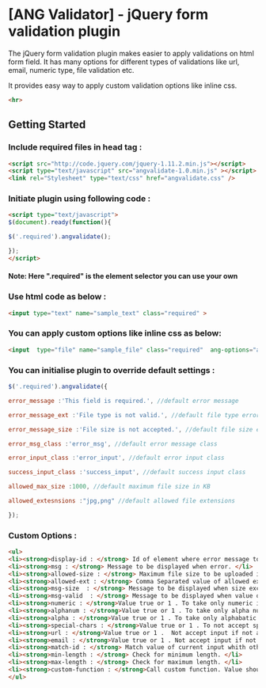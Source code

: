 [ANG Validator] - jQuery form validation plugin
================================

The jQuery form validation plugin  makes easier to apply validations on html form field. It has many 
options for different types of validations like url, email, numeric type, file validation etc.

It provides easy way to apply custom validation options like inline css. 

```html
<hr>
```

## Getting Started


### Include required files in head tag :

```html
<script src="http://code.jquery.com/jquery-1.11.2.min.js"></script> 
<script type="text/javascript" src="angvalidate-1.0.min.js" ></script> 
<link rel="Stylesheet" type="text/css" href="angvalidate.css" />
```


### Initiate plugin using following code :

```html
<script type="text/javascript"> 
$(document).ready(function(){ 

$('.required').angvalidate(); 

}); 
</script>
```


#### Note: Here ".required" is the element selector you can use your own

### Use html code as below :

```html
<input type="text" name="sample_text" class="required" >
```

### You can apply custom options like inline css as below:

```html
<input  type="file" name="sample_file" class="required"  ang-options="allowed-ext:jpg,png;allowed-size:29000;msg:Please Select File;msg-ext:Please Select jpg or png File;msg-size:file size exceed">
```

### You can initialise plugin to override default settings :

```js
$('.required').angvalidate({ 

error_message :'This field is required.', //default error message 

error_message_ext :'File type is not valid.', //default file type error message 

error_message_size :'File size is not accepted.', //default file size error message 

error_msg_class :'error_msg', //default error message class 

error_input_class :'error_input', //default error input class 

success_input_class :'success_input', //default success input class 

allowed_max_size :1000, //default maximum file size in KB 

allowed_extesnsions :"jpg,png" //default allowed file extensions 

});
```

### Custom Options :
```html
<ul>
<li><strong>display-id : </strong> Id of element where error message to be displayed.</li>
<li><strong>msg : </strong> Message to be displayed when error. </li>
<li><strong>allowed-size : </strong> Maximum file size to be uploaded in KB for input type file. </li>
<li><strong>allowed-ext : </strong> Comma Separated value of allowed extensions for input type file. </li>
<li><strong>msg-size  : </strong> Message to be displayed when size exceeded for input type file. </li>
<li><strong>msg-valid  : </strong> Message to be displayed when value of input field is not valid.</li>
<li><strong>numeric : </strong>Value true or 1 . To take only numeric input.</li>
<li><strong>alphanum : </strong>Value true or 1 . To take only alpha numeric input.</li>
<li><strong>alpha : </strong>Value true or 1 . To take only alphabatic input.</li>
<li><strong>special-chars : </strong>Value true or 1 . To not accept special characters as input.</li>
<li><strong>url : </strong>Value true or 1 .  Not accept input if not a valid url. </li>
<li><strong>email : </strong>Value true or 1 . Not accept input if not a valid email address.</li>
<li><strong>match-id : </strong> Match value of current input whith other input having id as defined. </li>
<li><strong>min-length : </strong> Check for minimum length. </li>
<li><strong>max-length : </strong> Check for maximum length. </li>
<li><strong>custom-function : </strong>Call custom function. Value should be name of function </li>
</ul>
```

